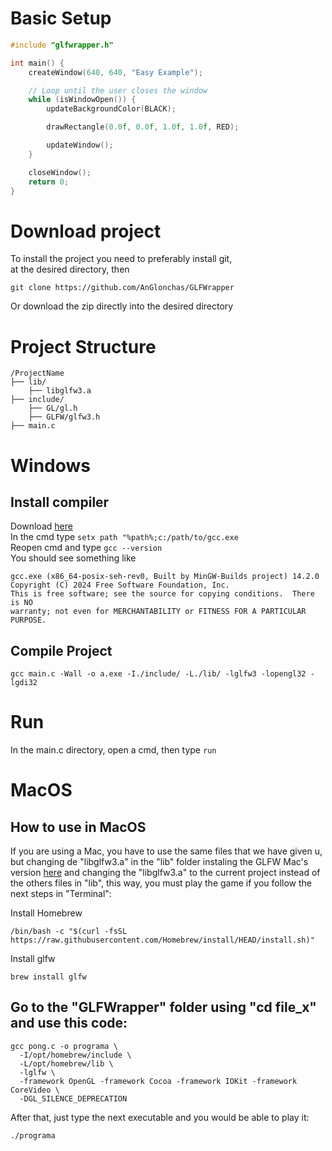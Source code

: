 # Basic Setup
```c
#include "glfwrapper.h"

int main() {
    createWindow(640, 640, "Easy Example");

    // Loop until the user closes the window
    while (isWindowOpen()) {
        updateBackgroundColor(BLACK);

        drawRectangle(0.0f, 0.0f, 1.0f, 1.0f, RED);

        updateWindow();
    }

    closeWindow();
    return 0;
}
```

# Download project
To install the project you need to preferably install git, \
at the desired directory, then 
```
git clone https://github.com/AnGlonchas/GLFWrapper
```
Or download the zip directly into the desired directory 

# Project Structure
```
/ProjectName
├── lib/
    ├── libglfw3.a
├── include/
    ├── GL/gl.h
    ├── GLFW/glfw3.h
├── main.c
```


# Windows
## Install compiler
Download [here](https://github.com/niXman/mingw-builds-binaries/releases/download/15.1.0-rt_v12-rev0/x86_64-15.1.0-release-posix-seh-ucrt-rt_v12-rev0.7z) \
In the cmd type `setx path "%path%;c:/path/to/gcc.exe` \
Reopen cmd and type `gcc --version` \
You should see something like 
```
gcc.exe (x86_64-posix-seh-rev0, Built by MinGW-Builds project) 14.2.0
Copyright (C) 2024 Free Software Foundation, Inc.
This is free software; see the source for copying conditions.  There is NO
warranty; not even for MERCHANTABILITY or FITNESS FOR A PARTICULAR PURPOSE.
```

## Compile Project
```
gcc main.c -Wall -o a.exe -I./include/ -L./lib/ -lglfw3 -lopengl32 -lgdi32
```

# Run
In the main.c directory, open a cmd, then type `run` 

# MacOS

## How to use in MacOS
If you are using a Mac, you have to use the same files that we have given u, but changing de "libglfw3.a" in the "lib" folder instaling the GLFW Mac's version [here](https://www.glfw.org/download.html) and changing the "libglfw3.a" to the current project instead of the others files in "lib", this way, you must play the game if you follow the next steps in "Terminal":

Install Homebrew
```
/bin/bash -c "$(curl -fsSL https://raw.githubusercontent.com/Homebrew/install/HEAD/install.sh)"
```
Install glfw
```
brew install glfw
```
## Go to the "GLFWrapper" folder using "cd file_x" and use this code:
```
gcc pong.c -o programa \
  -I/opt/homebrew/include \
  -L/opt/homebrew/lib \
  -lglfw \
  -framework OpenGL -framework Cocoa -framework IOKit -framework CoreVideo \
  -DGL_SILENCE_DEPRECATION
```
After that, just type the next executable and you would be able to play it: 
```
./programa
```
